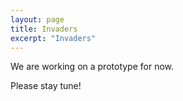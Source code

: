 ```yaml
---
layout: page
title: Invaders
excerpt: "Invaders"
---
```


We are working on a prototype for now.

Please stay tune!